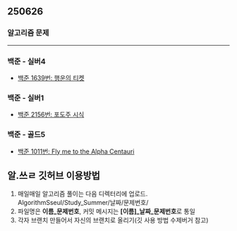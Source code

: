 ## 250626

### 알고리즘 문제

---

### 백준 - 실버4
- [백준 1639번: 행운의 티켓](https://www.acmicpc.net/problem/1639)

### 백준 - 실버1
- [백준 2156번: 포도주 시식](https://www.acmicpc.net/problem/2156)

### 백준 - 골드5
- [백준 1011번: Fly me to the Alpha Centauri](https://www.acmicpc.net/problem/1011)


## 알.쓰ㄹ 깃허브 이용방법
1. 매일매일 알고리즘 풀이는 다음 디렉터리에 업로드. AlgorithmSseul/Study_Summer/날짜/문제번호/
2. 파일명은 **이름_문제번호**, 커밋 메시지는 **[이름]_날짜_문제번호**로 통일
3. 각자 브랜치 만들어서 자신의 브랜치로 올리기(깃 사용 방법 수제버거 참고)

